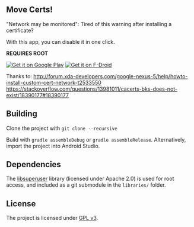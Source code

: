 ## Move Certs!

"Network may be monitored": Tired of this warning after installing a certificate?

With this app, you can disable it in one click.

**REQUIRES ROOT**

[![Get it on Google Play](https://developer.android.com/images/brand/en_generic_rgb_wo_60.png)](https://play.google.com/store/apps/details?id=com.nutomic.zertman) [![Get it on F-Droid](https://f-droid.org/wiki/images/0/06/F-Droid-button_get-it-on.png)](https://f-droid.org/repository/browse/?fdfilter=move%20certs&fdid=com.nutomic.zertman)

Thanks to:
http://forum.xda-developers.com/google-nexus-5/help/howto-install-custom-cert-network-t2533550
https://stackoverflow.com/questions/13981011/cacerts-bks-does-not-exist/18390177#18390177

## Building

Clone the project with `git clone --recursive`

Build with `gradle assembleDebug` or `gradle assembleRelease`. Alternatively, import the project into Android Studio.

## Dependencies

The [libsuperuser](https://github.com/Chainfire/libsuperuser) library (licensed under Apache 2.0)  is used for root access, and included as a git submodule in the `libraries/` folder.

## License

The project is licensed under [GPL v3](LICENSE.md).
